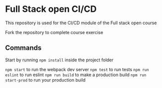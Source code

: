 # Full Stack open CI/CD

This repository is used for the CI/CD module of the Full stack open course

Fork the repository to complete course exercise

## Commands

Start by running `npm install` inside the project folder

`npm start` to run the webpack dev server
`npm test` to run tests
`npm run eslint` to run eslint
`npm run build` to make a production build
`npm run start-prod` to run your production build
